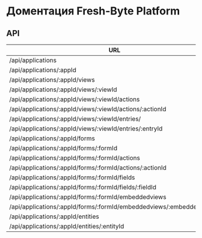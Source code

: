 # Доментация Fresh-Byte Platform
## API
URL | Описание
------------ | -------------
/api/applications | 
/api/applications/:appId |
/api/applications/:appId/views |
/api/applications/:appId/views/:viewId |
/api/applications/:appId/views/:viewId/actions |
/api/applications/:appId/views/:viewId/actions/:actionId |
/api/applications/:appId/views/:viewId/entries/ |
/api/applications/:appId/views/:viewId/entries/:entryId |
/api/applications/:appId/forms |
/api/applications/:appId/forms/:formId |
/api/applications/:appId/forms/:formId/actions |
/api/applications/:appId/forms/:formId/actions/:actionId |
/api/applications/:appId/forms/:formId/fields |
/api/applications/:appId/forms/:formId/fields/:fieldId |
/api/applications/:appId/forms/:formId/embeddedviews |
/api/applications/:appId/forms/:formId/embeddedviews/:embeddedViewId |
/api/applications/:appId/entities|
/api/applications/:appId/entities/:entityId|
